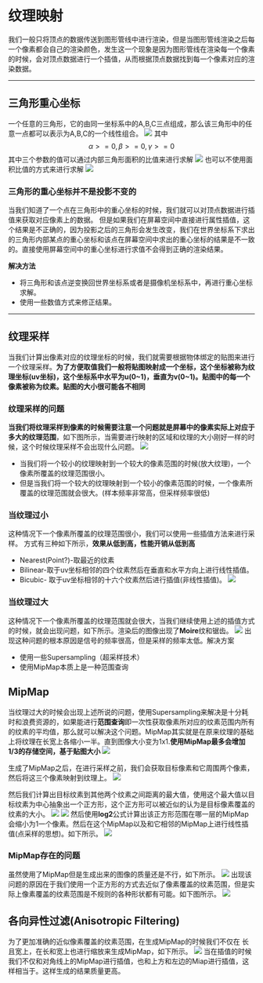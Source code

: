 # 纹理映射
我们一般只将顶点的数据传送到图形管线中进行渲染，但是当图形管线渲染之后每一个像素都会自己的渲染颜色，发生这一个现象是因为图形管线在渲染每一个像素的时候，会对顶点数据进行一个插值，从而根据顶点数据找到每一个像素对应的渲染数据。

-----------------------

## 三角形重心坐标
一个任意的三角形，它的由同一坐标系中的A,B,C三点组成，那么该三角形中的任意一点都可以表示为A,B,C的一个线性组合。
![](./pic/sharding/sharding17.png)
其中
$$
\alpha>=0 , \beta >=0 , \gamma>=0
$$
其中三个参数的值可以通过内部三角形面积的比值来进行求解
![](./pic/sharding/sharding18.png)
也可以不使用面积比值的方式来进行求解
![](./pic/sharding/sharding19.png)

### 三角形的重心坐标并不是投影不变的
当我们知道了一个点在三角形中的重心坐标的时候，我们就可以对顶点数据进行插值来获取对应像素上的数据。
但是如果我们在屏幕空间中直接进行属性插值，这个结果是不正确的，因为投影之后的三角形会发生改变，我们在世界坐标系下求出的三角形内部某点的重心坐标和该点在屏幕空间中求出的重心坐标的结果是不一致的。直接使用屏幕空间中的重心坐标进行求值不会得到正确的渲染结果。

**解决方法**
- 将三角形和该点逆变换回世界坐标系或者是摄像机坐标系中，再进行重心坐标求解。
- 使用一些数值方式来修正结果。

-----------------

## 纹理采样
当我们计算出像素对应的纹理坐标的时候，我们就需要根据物体绑定的贴图来进行一个纹理采样。**为了方便取值我们一般将贴图映射成一个坐标，这个坐标被称为纹理坐标(uv坐标)，这个坐标系中水平为u(0~1)，垂直为v(0~1)。贴图中的每一个像素被称为纹素。贴图的大小很可能各不相同**

### 纹理采样的问题
**当我们将纹理采样到像素的时候需要注意一个问题就是屏幕中的像素实际上对应于多大的纹理范围**，如下图所示，当需要进行映射的区域和纹理的大小刚好一样的时候，这个时候纹理采样不会出现什么问题。
![](./pic/sharding/sharding21.png)
- 当我们将一个较小的纹理映射到一个较大的像素范围的时候(放大纹理)，一个像素所覆盖的纹理范围很小。
- 但是当我们将一个较大的纹理映射到一个较小的像素范围的时候，一个像素所覆盖的纹理范围就会很大。(样本频率非常高，但采样频率很低)



### 当纹理过小
这种情况下一个像素所覆盖的纹理范围很小，我们可以使用一些插值方法来进行采样。
方式有三种如下所示，**效果从低到高，性能开销从低到高**
- Nearest(Point?)-取最近的纹素
- Bilinear-取于uv坐标相邻的四个纹素然后在垂直和水平方向上进行线性插值。
- Bicubic- 取于uv坐标相邻的十六个纹素然后进行插值(非线性插值)。
![](./pic/sharding/sharding20.png)

### 当纹理过大
这种情况下一个像素所覆盖的纹理范围就会很大，当我们继续使用上述的插值方式的时候，就会出现问题，如下所示。渲染后的图像出现了**Moire**纹和锯齿。
![](./pic/sharding/sharding22.png)
出现这种问题的根本原因是信号的频率很高，但是采样的频率太低。解决方案
- 使用一些Supersampling（超采样技术）
- 使用MipMap本质上是一种范围查询


## MipMap
当纹理过大的时候会出现上述所说的问题，使用Supersampling来解决是十分耗时和浪费资源的，如果能进行**范围查询**即一次性获取像素所对应的纹素范围内所有的纹素的平均值，那么就可以解决这个问题。MipMap其实就是在原来纹理的基础上将纹理在长宽上各缩小一半。直到图像大小变为1x1.**使用MipMap最多会增加1/3的存储空间，基于贴图大小**
![](./pic/sharding/sharding23.png)

生成了MipMap之后，在进行采样之前，我们会获取目标像素和它周围两个像素，然后将这三个像素映射到纹理上。
![](./pic/sharding/sharding24.png)

然后我们计算出目标纹素到其他两个纹素之间距离的最大值，使用这个最大值以目标纹素为中心抽象出一个正方形，这个正方形可以被近似的认为是目标像素覆盖的纹素的大小。
![](./pic/sharding/sharding25.png)
![](./pic/sharding/sharding26.png)
然后使用**log2**公式计算出该正方形范围在哪一层的MipMap会缩小为1一个像素。然后在这个MipMap以及和它相邻的MipMap上进行线性插值(点采样的思想)。如下所示。
![](./pic/sharding/sharding27.png)

### MipMap存在的问题
虽然使用了MipMap但是生成出来的图像的质量还是不行，如下所示。
![](./pic/sharding/sharding26.png)
出现该问题的原因在于我们使用一个正方形的方式去近似了像素覆盖的纹素范围，但是实际上像素覆盖的纹素范围是不规则的各种形状都有可能。如下图所示。
![](./pic/sharding/sharding29.png)

## 各向异性过滤(Anisotropic Filtering)
为了更加准确的近似像素覆盖的纹素范围，在生成MipMap的时候我们不仅在 长且宽上，在长和宽上也进行缩放来生成MipMap，如下所示。
![](./pic/sharding/sharding30.png)
当在插值的时候我们不仅和对角线上的MipMap进行插值，也和上方和左边的Miap进行插值，这样相当于。这样生成的结果质量更高。
